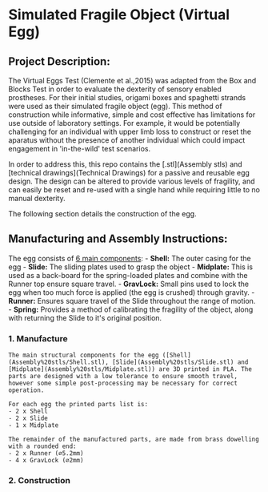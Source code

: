 # Simulated Fragile Object (Virtual Egg)

## Project Description:

The Virtual Eggs Test (Clemente et al.,2015) was adapted from the Box and Blocks Test in order to evaluate the dexterity of sensory enabled prostheses. For their initial studies, origami boxes and spaghetti strands were used as their simulated fragile object (egg). This method of construction while informative, simple and cost effective has limitations for use outside of laboratory settings. For example, it would be potentially challenging for an individual with upper limb loss to construct or reset the aparatus without the presence of another individual which could impact engagement in 'in-the-wild' test scenarios.

In order to address this, this repo contains the [.stl](Assembly stls) and [technical drawings](Technical Drawings) for a passive and reusable egg design. The design can be altered to provide various levels of fragility, and can easily be reset and re-used with a single hand while requiring little to no manual dexterity.

The following section details the construction of the egg.

## Manufacturing and Assembly Instructions:

The egg consists of [6 main components](Technical%20Drawings/Assembly%20Drawings.pdf):
    - **Shell:** The outer casing for the egg
    - **Slide:** The sliding plates used to grasp the object
    - **Midplate:** This is used as a back-board for the spring-loaded plates and combine with the Runner top ensure square travel.
    - **GravLock:** Small pins used to lock the egg when too much force is applied (the egg is crushed) through gravity.
    - **Runner:** Ensures square travel of the Slide throughout the range of motion.
    - **Spring:** Provides a method of calibrating the fragility of the object, along with returning the Slide to it's original position.

### 1. Manufacture
    The main structural components for the egg ([Shell](Assembly%20stls/Shell.stl), [Slide](Assembly%20stls/Slide.stl) and [Midplate](Assembly%20stls/Midplate.stl)) are 3D printed in PLA. The parts are designed with a low tolerance to ensure smooth travel, however some simple post-processing may be necessary for correct operation.

    For each egg the printed parts list is:
    - 2 x Shell
    - 2 x Slide
    - 1 x Midplate

    The remainder of the manufactured parts, are made from brass dowelling with a rounded end:
    - 2 x Runner (⌀5.2mm)
    - 4 x GravLock (⌀2mm)

### 2. Construction
    

